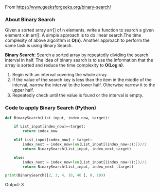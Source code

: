 From https://www.geeksforgeeks.org/binary-search/

### About Binary Search
Given a sorted array arr[] of n elements, write a function to search a given element x in arr[].
A simple approach is to do linear search.The time complexity of above algorithm is **O(n)**. Another approach to perform the same task is using Binary Search.

**Binary Search:** Search a sorted array by repeatedly dividing the search interval in half. The idea of binary search is to use the information that the array is sorted and reduce the time complexity to **O(Log n)**.

1. Begin with an interval covering the whole array. 
2. If the value of the search key is less than the item in the middle of the interval, narrow the interval to the lower half. Otherwise narrow it to the upper half. 
3. Repeatedly check until the value is found or the interval is empty.

### Code to apply Binary Search (Python)

``` python 3
def BinarySearch(List_input, index_now, target):

    if List_input[index_now]==target:
        return index_now

    elif List_input[index_now] > target:
        index_next = index_now+len(List_input[(index_now+1):])//2
        return BinarySearch(List_input, index_next,target)

    else:
        index_next = index_now+len(List_input[(index_now+1):])//2
        return BinarySearch(List_input, index_next ,target)

print(BinarySearch([2, 3, 4, 10, 40 ], 0, 10))
```
Output: 3


 



